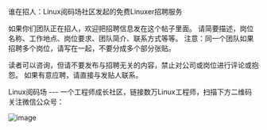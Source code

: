谁在招人：Linux阅码场社区发起的免费Linuxer招聘服务

如果你们团队正在招人，欢迎把招聘信息发在这个帖子里面。 请简要描述，岗位名称、工作地点、岗位要求、团队简介、联系方式等等。
注意：同一个团队如果招聘多个岗位，请写在一起，不要分成多个部分张贴。

读者可以咨询，但请不要发布与招聘无关的内容，禁止对公司或岗位进行评论或抱怨。 如果有意应聘，请直接与发贴人联系。


Linux阅码场  ---  一个工程师成长社区，链接数万Linux工程师，扫描下方二维码关注微信公众号：

![image](https://img-blog.csdn.net/20150511145027755?watermark/2/text/aHR0cDovL2Jsb2cuY3Nkbi5uZXQvMjFjbmJhbw==/font/5a6L5L2T/fontsize/400/fill/I0JBQkFCMA==/dissolve/70/gravity/Center)

